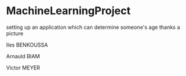 # MachineLearningProject
setting up an application which can determine someone's age thanks a picture

Iles BENKOUSSA

Arnauld BIAM

Victor MEYER
